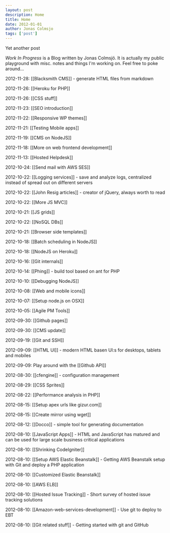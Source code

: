 ```yaml
---
layout: post
description: Home
title: Home
date: 2012-01-01
author: Jonas Colmsjo
tags: ['post']
---
```


Yet another post





_Work In Progress_ is a Blog written by Jonas Colmsjö. It is actually my public playground with misc. notes and things I'm working on. Feel free to poke around...

2012-11-28: [[Blacksmith CMS]] - generate HTML files from markdown

2012-11-26: [[Heroku for PHP]]

2012-11-26: [[CSS stuff]]

2012-11-23: [[SEO introduction]]

2012-11-22: [[Responsive WP themes]]

2012-11-21: [[Testing Mobile apps]]

2012-11-19: [[CMS on NodeJS]]

2012-11-18: [[More on web frontend development]]

2012-11-13: [[Hosted Helpdesk]]

2012-10-24: [[Send mail with AWS SES]]

2012-10-22: [[Logging services]] - save and analyze logs, centralized instead of spread out on different servers

2012-10-22: [[John Resig articles]] - creator of jQuery, always worth to read

2012-10-22: [[More JS MVC]]

2012-10-21: [[JS grids]]

2012-10-22: [[NoSQL DBs]]

2012-10-21: [[Browser side templates]]

2012-10-18: [[Batch scheduling in NodeJS]]

2012-10-18: [[NodeJS on Heroku]]

2012-10-16: [[Git internals]]

2012-10-14: [[Phing]] - build tool based on ant for PHP

2012-10-10: [[Debugging NodeJS]]

2012-10-08: [[Web and mobile icons]] 

2012-10-07: [[Setup node.js on OSX]]

2012-10-05: [[Agile PM Tools]]

2012-09-30: [[Github pages]]

2012-09-30: [[CMS update]]

2012-09-19: [[Git and SSH]]

2012-09-09: [[HTML UI]] - modern HTML basen UI:s for desktops, tablets and mobiles

2012-09-09: Play around with the [[Github API]]

2012-08-30: [[cfengine]] - configuration management

2012-08-29: [[CSS Sprites]]

2012-08-22: [[Performance analysis in PHP]]

2012-08-15: [[Setup apex urls like gizur.com]]

2012-08-15: [[Create mirror using wget]]

2012-08-12: [[Docco]] - simple tool for generating documentation

2012-08-10: [[JavaScript Apps]] - HTML and JavaScript has matured and can be used for large scale business critical applications

2012-08-10: [[Shrinking CodeIgniter]]

2012-08-10: [[Setup AWS Elastic Beanstalk]] - Getting AWS Beanstalk setup with Git and deploy a PHP application

2012-08-10: [[Customized Elastic Beanstalk]]

2012-08-10: [[AWS ELB]]

2012-08-10: [[Hosted Issue Tracking]] - Short survey of hosted issue tracking solutions

2012-08-10: [[Amazon-web-services-development]] - Use git to deploy to EBT

2012-08-10: [[Git related stuff]] - Getting started with git and GitHub

